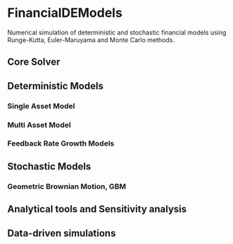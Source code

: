 # FinancialDEModels
Numerical simulation of deterministic and stochastic financial models using Runge-Kutta, Euler-Maruyama and Monte Carlo methods.
## Core Solver

## Deterministic Models
### Single Asset Model
### Multi Asset Model
### Feedback Rate Growth Models
## Stochastic Models
### Geometric Brownian Motion, GBM
## Analytical tools and Sensitivity analysis

## Data-driven simulations
